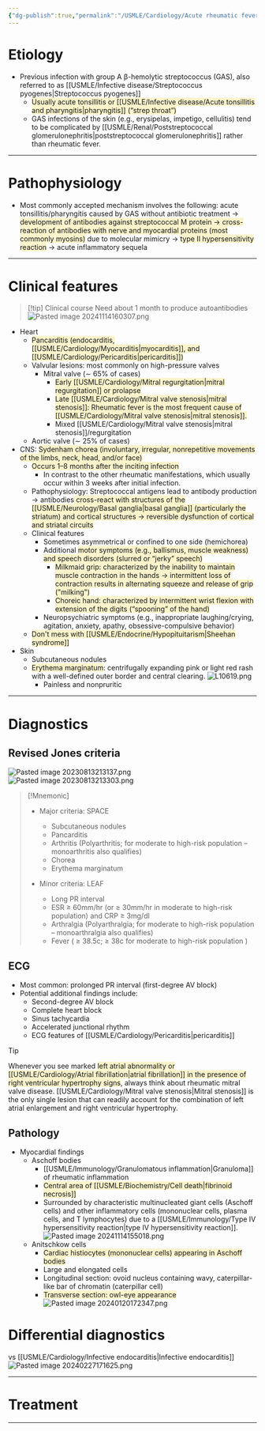 ```yaml
---
{"dg-publish":true,"permalink":"/USMLE/Cardiology/Acute rheumatic fever/","tags":["t1"]}
---
```


# Etiology
- Previous infection with group A β-hemolytic streptococcus (GAS), also referred to as [[USMLE/Infective disease/Streptococcus pyogenes\|Streptococcus pyogenes]]
	- <span style="background:rgba(240, 200, 0, 0.2)">Usually acute tonsillitis or [[USMLE/Infective disease/Acute tonsillitis and pharyngitis\|pharyngitis]] (“strep throat”)</span>
	- GAS infections of the skin (e.g., erysipelas, impetigo, cellulitis) tend to be complicated by [[USMLE/Renal/Poststreptococcal glomerulonephritis\|poststreptococcal glomerulonephritis]] rather than rheumatic fever.

---
# Pathophysiology
- Most commonly accepted mechanism involves the following: acute tonsillitis/pharyngitis caused by GAS without antibiotic treatment → <span style="background:rgba(240, 200, 0, 0.2)">development of antibodies against streptococcal M protein → cross-reaction of antibodies with nerve and myocardial proteins (most commonly myosins)</span> due to molecular mimicry → <span style="background:rgba(240, 200, 0, 0.2)">type II hypersensitivity reaction</span> → acute inflammatory sequela

---
# Clinical features
>[!tip] Clinical course
>Need about 1 month to produce autoantibodies![Pasted image 20241114160307.png](/img/user/appendix/Pasted%20image%2020241114160307.png)
- Heart
	- <span style="background:rgba(240, 200, 0, 0.2)">Pancarditis (endocarditis, [[USMLE/Cardiology/Myocarditis\|myocarditis]], and [[USMLE/Cardiology/Pericarditis\|pericarditis]])</span>
	- Valvular lesions: most commonly on high-pressure valves
		- Mitral valve (∼ 65% of cases)
			- <span style="background:rgba(240, 200, 0, 0.2)">Early [[USMLE/Cardiology/Mitral regurgitation\|mitral regurgitation]] or prolapse</span>
			- <span style="background:rgba(240, 200, 0, 0.2)">Late [[USMLE/Cardiology/Mitral valve stenosis\|mitral stenosis]]: Rheumatic fever is the most frequent cause of [[USMLE/Cardiology/Mitral valve stenosis\|mitral stenosis]].</span>
			- Mixed [[USMLE/Cardiology/Mitral valve stenosis\|mitral stenosis]]/regurgitation
	- Aortic valve (∼ 25% of cases)
- CNS: <span style="background:rgba(240, 200, 0, 0.2)">Sydenham chorea (involuntary, irregular, nonrepetitive movements of the limbs, neck, head, and/or face)</span>
	- <span style="background:rgba(240, 200, 0, 0.2)">Occurs 1–8 months after the inciting infection</span>
		- In contrast to the other rheumatic manifestations, which usually occur within 3 weeks after initial infection.
	- Pathophysiology: Streptococcal antigens lead to antibody production → antibodies<span style="background:rgba(240, 200, 0, 0.2)"> cross-react with structures of the [[USMLE/Neurology/Basal ganglia\|basal ganglia]] (particularly the striatum) and cortical structures → reversible dysfunction of cortical and striatal circuits</span>
	- Clinical features
		- Sometimes asymmetrical or confined to one side (hemichorea)
		- Additional <span style="background:rgba(240, 200, 0, 0.2)">motor symptoms (e.g., ballismus, muscle weakness) and speech disorders (slurred or “jerky” speech)</span>
			- <span style="background:rgba(240, 200, 0, 0.2)">Milkmaid grip: characterized by the inability to maintain muscle contraction in the hands → intermittent loss of contraction results in alternating squeeze and release of grip ("milking")</span>
			- <span style="background:rgba(240, 200, 0, 0.2)">Choreic hand: characterized by intermittent wrist flexion with extension of the digits (“spooning” of the hand)</span>
		- Neuropsychiatric symptoms (e.g., inappropriate laughing/crying, agitation, anxiety, apathy, obsessive-compulsive behavior)
	- <span style="background:rgba(240, 200, 0, 0.2)">Don't mess with [[USMLE/Endocrine/Hypopituitarism\|Sheehan syndrome]]</span>
- Skin
	- Subcutaneous nodules 
	- <span style="background:rgba(240, 200, 0, 0.2)">Erythema marginatum</span>: centrifugally expanding pink or light red rash with a well-defined outer border and central clearing. ![L10619.png](/img/user/appendix/L10619.png)
		- Painless and nonpruritic

---
# Diagnostics
## Revised Jones criteria
![Pasted image 20230813213137.png](/img/user/appendix/Pasted%20image%2020230813213137.png)
![Pasted image 20230813213303.png](/img/user/appendix/Pasted%20image%2020230813213303.png)
>[!Mnemonic] 
>- Major criteria: SPACE
>	- Subcutaneous nodules
>	- Pancarditis
>	- Arthritis (Polyarthritis; for moderate to high-risk population – monoarthritis also qualifies)
>	- Chorea
>	- Erythema marginatum
>
>- Minor criteria: LEAF
>	- Long PR interval
>	- ESR ≥ 60mm/hr (or ≥ 30mm/hr in moderate to high-risk population) and CRP ≥ 3mg/dl
>	- Arthralgia (Polyarthralgia; for moderate to high-risk population – monoarthralgia also qualifies)
>	- Fever ( ≥ 38.5c; ≥ 38c for moderate to high-risk population )

## ECG
- Most common: prolonged PR interval (first-degree AV block)  
- Potential additional findings include:
	- Second-degree AV block 
	- Complete heart block 
	- Sinus tachycardia
	- Accelerated junctional rhythm
	- ECG features of [[USMLE/Cardiology/Pericarditis\|pericarditis]]

>[!tip] 
>Whenever you see marked <span style="background:rgba(240, 200, 0, 0.2)">left atrial abnormality or [[USMLE/Cardiology/Atrial fibrillation\|atrial fibrillation]] in the presence of right ventricular hypertrophy signs</span>, always think about rheumatic mitral valve disease. [[USMLE/Cardiology/Mitral valve stenosis\|Mitral stenosis]] is the only single lesion that can readily account for the combination of left atrial enlargement and right ventricular hypertrophy.
## Pathology
- Myocardial findings
	- Aschoff bodies 
		- [[USMLE/Immunology/Granulomatous inflammation\|Granuloma]] of rheumatic inflammation
		- <span style="background:rgba(240, 200, 0, 0.2)">Central area of [[USMLE/Biochemistry/Cell death\|fibrinoid necrosis]]</span>
		- Surrounded by characteristic multinucleated giant cells (Aschoff cells) and other inflammatory cells (mononuclear cells, plasma cells, and T lymphocytes) due to a [[USMLE/Immunology/Type IV hypersensitivity reaction\|type IV hypersensitivity reaction]].![Pasted image 20241114155018.png](/img/user/appendix/Pasted%20image%2020241114155018.png)
	- Anitschkow cells
		- <span style="background:rgba(240, 200, 0, 0.2)">Cardiac histiocytes (mononuclear cells) appearing in Aschoff bodies</span>
		- Large and elongated cells
		- Longitudinal section: ovoid nucleus containing wavy, caterpillar-like bar of chromatin (caterpillar cell)
		- <span style="background:rgba(240, 200, 0, 0.2)">Transverse section: owl-eye appearance </span>![Pasted image 20240120172347.png](/img/user/appendix/Pasted%20image%2020240120172347.png)
# Differential diagnostics
vs [[USMLE/Cardiology/Infective endocarditis\|Infective endocarditis]]![Pasted image 20240227171625.png](/img/user/appendix/Pasted%20image%2020240227171625.png)

---
# Treatment


---
